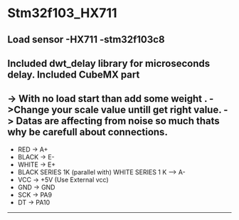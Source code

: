 # Stm32f103_HX711
Load sensor -HX711 -stm32f103c8 
-----------------------------------------------------------------------------------
Included dwt_delay library for microseconds delay.
Included CubeMX part
------------------------------------------------------------------------------------
-> With no load start than add some weight .
->Change your scale value untill get right value.
-> Datas are affecting from noise so much thats why be carefull about connections.
-------------------------------------------------------------------------------------
* RED   -> A+
* BLACK -> E-
* WHITE -> E+
* BLACK SERIES 1K (parallel with) WHITE SERIES 1 K  -->  A-
* VCC  ->  +5V (Use External vcc)    
* GND ->   GND 
* SCK ->  PA9
* DT  -> PA10
-----------------------------------------------------------------------------------------
